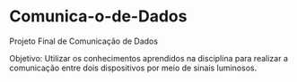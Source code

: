 # Comunica-o-de-Dados
Projeto Final de Comunicação de Dados

Objetivo: Utilizar os conhecimentos aprendidos na disciplina para realizar a comunicação entre dois dispositivos por meio de sinais luminosos.
